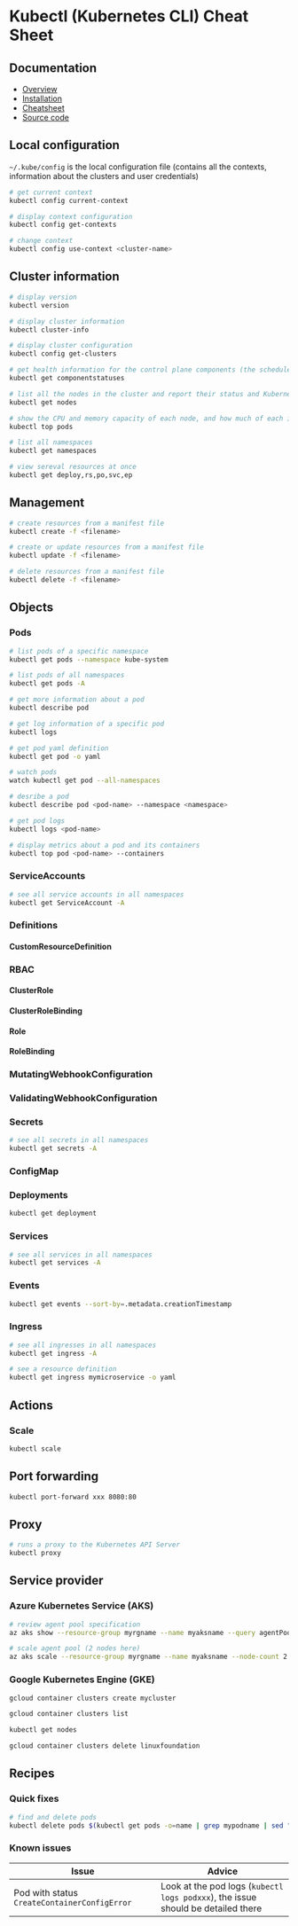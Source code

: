 # Kubectl (Kubernetes CLI) Cheat Sheet

## Documentation

- [Overview](https://kubernetes.io/docs/reference/kubectl/overview/)
- [Installation](https://kubernetes.io/docs/tasks/tools/install-kubectl/)
- [Cheatsheet](https://kubernetes.io/docs/reference/kubectl/cheatsheet/)
- [Source code](https://github.com/kubernetes/kubernetes/tree/master/pkg/kubectl)

## Local configuration

`~/.kube/config` is the local configuration file (contains all the contexts, information about the clusters and user credentials)

```bash
# get current context
kubectl config current-context

# display context configuration
kubectl config get-contexts

# change context
kubectl config use-context <cluster-name>
```

## Cluster information

```bash
# display version
kubectl version

# display cluster information
kubectl cluster-info

# display cluster configuration
kubectl config get-clusters

# get health information for the control plane components (the scheduler, the controller manager and etcd)
kubectl get componentstatuses

# list all the nodes in the cluster and report their status and Kubernetes version
kubectl get nodes

# show the CPU and memory capacity of each node, and how much of each is currently in use
kubectl top pods

# list all namespaces
kubectl get namespaces

# view sereval resources at once
kubectl get deploy,rs,po,svc,ep
```

## Management

```bash
# create resources from a manifest file
kubectl create -f <filename>

# create or update resources from a manifest file
kubectl update -f <filename>

# delete resources from a manifest file
kubectl delete -f <filename>
```

## Objects

### Pods

```bash
# list pods of a specific namespace
kubectl get pods --namespace kube-system

# list pods of all namespaces
kubectl get pods -A

# get more information about a pod
kubectl describe pod

# get log information of a specific pod
kubectl logs

# get pod yaml definition
kubectl get pod -o yaml

# watch pods
watch kubectl get pod --all-namespaces

# desribe a pod
kubectl describe pod <pod-name> --namespace <namespace>

# get pod logs
kubectl logs <pod-name>

# display metrics about a pod and its containers
kubectl top pod <pod-name> --containers
```

### ServiceAccounts

```bash
# see all service accounts in all namespaces
kubectl get ServiceAccount -A
```

### Definitions

#### CustomResourceDefinition

### RBAC

#### ClusterRole

#### ClusterRoleBinding

#### Role

#### RoleBinding

### MutatingWebhookConfiguration

### ValidatingWebhookConfiguration

### Secrets

```bash
# see all secrets in all namespaces
kubectl get secrets -A
```

### ConfigMap

### Deployments

```bash
kubectl get deployment
```

### Services

```bash
# see all services in all namespaces
kubectl get services -A
```

### Events

```bash
kubectl get events --sort-by=.metadata.creationTimestamp
```

### Ingress

```bash
# see all ingresses in all namespaces
kubectl get ingress -A

# see a resource definition
kubectl get ingress mymicroservice -o yaml
```

## Actions

### Scale

```bash
kubectl scale
```

## Port forwarding

```bash
kubectl port-forward xxx 8080:80
```

## Proxy

```bash
# runs a proxy to the Kubernetes API Server
kubectl proxy
```

## Service provider

### Azure Kubernetes Service (AKS)

```bash
# review agent pool specification
az aks show --resource-group myrgname --name myaksname --query agentPoolProfiles

# scale agent pool (2 nodes here)
az aks scale --resource-group myrgname --name myaksname --node-count 2 --query properties.provisioningState
```

### Google Kubernetes Engine (GKE)

```bash
gcloud container clusters create mycluster

gcloud container clusters list

kubectl get nodes

gcloud container clusters delete linuxfoundation
```

## Recipes

### Quick fixes

```bash
# find and delete pods
kubectl delete pods $(kubectl get pods -o=name | grep mypodname | sed "s/^.\{4\}//")
```

### Known issues

Issue | Advice
----- | ------
Pod with status `CreateContainerConfigError` | Look at the pod logs (`kubectl logs podxxx`), the issue should be detailed there
